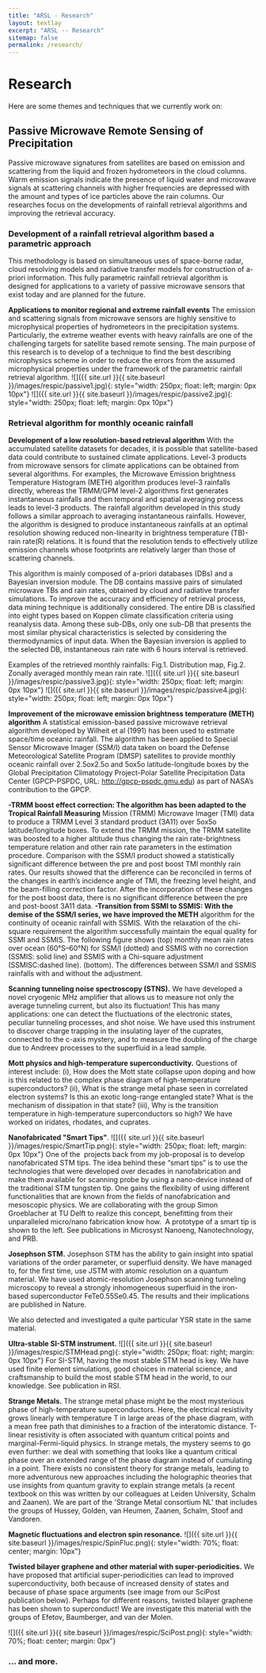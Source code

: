 ```yaml
---
title: "ARSL - Research"
layout: textlay
excerpt: "ARSL -- Research"
sitemap: false
permalink: /research/
---
```


# Research

Here are some themes and techniques that we currently work on:

## Passive Microwave Remote Sensing of Precipitation
Passive microwave signatures from satellites are based on emission and scattering from the liquid and frozen hydrometeors in the cloud columns. Warm emission signals indicate the presence of liquid water and microwave signals at scattering channels with higher frequencies are depressed with the amount and types of ice particles above the rain columns. Our researches focus on the developments of rainfall retrieval algorithms and improving the retrieval accuracy.

### Development of a rainfall retrieval algorithm based a parametric approach
 This methodology is based on simultaneous uses of space-borne radar, cloud resolving models and radiative transfer models for construction of a-priori information. This fully parametric rainfall retrieval algorithm is designed for applications to a variety of passive microwave sensors that exist today and are planned for the future.

 **Applications to monitor regional and extreme rainfall events**
  The emission and scattering signals from microwave sensors are highly sensitive to microphysical properties of hydrometeors in the precipitation systems. Particularly, the extreme weather events with heavy rainfalls are one of the challenging targets for satellite based remote sensing. The main purpose of this research is to develop of a technique to find the best describing microphysics scheme in order to reduce the errors from the assumed microphysical properties under the framework of the parametric rainfall retrieval algorithm.
  ![]({{ site.url }}{{ site.baseurl }}/images/respic/passive1.jpg){: style="width: 250px; float: left; margin: 0px  10px"}
  ![]({{ site.url }}{{ site.baseurl }}/images/respic/passive2.jpg){: style="width: 250px; float: left; margin: 0px  10px"}

### Retrieval algorithm for monthly oceanic rainfall
 **Development of a low resolution-based retrieval algorithm**
  With the accumulated satellite datasets for decades, it is possible that satellite-based data could contribute to sustained climate applications. Level-3 products from microwave sensors for climate applications can be obtained from several algorithms. For examples, the Microwave Emission brightness Temperature Histogram (METH) algorithm produces level-3 rainfalls directly, whereas the TRMM/GPM level-2 algorithms first generates instantaneous rainfalls and then temporal and spatial averaging process leads to level-3 products. The rainfall algorithm developed in this study follows a similar approach to averaging instantaneous rainfalls. However, the algorithm is designed to produce instantaneous rainfalls at an optimal resolution showing reduced non-linearity in brightness temperature (TB)-rain rate(R) relations. It is found that the resolution tends to effectively utilize emission channels whose footprints are relatively larger than those of scattering channels.

  This algorithm is mainly composed of a-priori databases (DBs) and a Bayesian inversion module. The DB contains massive pairs of simulated microwave TBs and rain rates, obtained by cloud and radiative transfer simulations. To improve the accuracy and efficiency of retrieval process, data mining technique is additionally considered. The entire DB is classified into eight types based on Koppen climate classification criteria using reanalysis data. Among these sub-DBs, only one sub-DB that presents the most similar physical characteristics is selected by considering the thermodynamics of input data. When the Bayesian inversion is applied to the selected DB, instantaneous rain rate with 6 hours interval is retrieved.

  Examples of the retrieved monthly rainfalls: Fig.1. Distribution map, Fig.2. Zonally averaged monthly mean rain rate.
  ![]({{ site.url }}{{ site.baseurl }}/images/respic/passive3.jpg){: style="width: 250px; float: left; margin: 0px  10px"}
  ![]({{ site.url }}{{ site.baseurl }}/images/respic/passive4.jpg){: style="width: 250px; float: left; margin: 0px  10px"} 

 **Improvement of the microwave emission brightness temperature (METH) algorithm**
  A statistical emission-based passive microwave retrieval algorithm developed by Wilheit et al (1991) has been used to estimate space/time oceanic rainfall. The algorithm has been applied to Special Sensor Microwave Imager (SSM/I) data taken on board the Defense Meteorological Satellite Program (DMSP) satellites to provide monthly oceanic rainfall over 2.5ox2.5o and 5ox5o latitude-longitude boxes by the Global Precipitation Climatology Project-Polar Satellite Precipitation Data Center (GPCP-PSPDC, URL: http://gpcp-pspdc.gmu.edu) as part of NASA’s contribution to the GPCP.

   **-TRMM boost effect correction: The algorithm has been adapted to the Tropical Rainfall Measuring**
    Mission (TRMM) Microwave Imager (TMI) data to produce a TRMM Level 3 standard product (3A11) over 5ox5o latitude/longitude boxes. To extend the TRMM mission, the TRMM satellite was boosted to a higher altitude thus changing the rain rate-brightness temperature relation and other rain rate parameters in the estimation procedure. Comparison with the SSM/I product showed a statistically significant difference between the pre and post boost TMI monthly rain rates. Our results showed that the difference can be reconciled in terms of the changes in earth’s incidence angle of TMI, the freezing level height, and the beam-filling correction factor. After the incorporation of these changes for the post boost data, there is no significant difference between the pre and post-boost 3A11 data.
   **-Transition from SSMI to SSMIS: With the demise of the SSM/I series, we have improved the METH**
    algorithm for the continuity of oceanic rainfall with SSMIS. With the relaxation of the chi-square requirement the algorithm successfully maintain the equal quality for SSMI and SSMIS. The following figure shows (top) monthly mean rain rates over ocean (60°S–60°N) for SSM/I (dotted) and SSMIS with no correction (SSMIS: solid line) and SSMIS with a Chi-square adjustment (SSMISC:dashed line). (bottom). The differences between SSM/I and SSMIS rainfalls with and without the adjustment.
    



**Scanning tunneling noise spectroscopy (STNS).** We have developed a novel cryogenic MHz amplifier that allows us to measure not only the average tunneling current, but also its fluctuation! This has many applications: one can detect the fluctuations of the electronic states, peculiar tunneling processes, and shot noise. We have used this instrument to discover charge trapping in the insulating layer of the cuprates, connected to the c-axis mystery, and to measure the doubling of the charge due to Andreev processes to the superfluid in a lead sample.


**Mott physics and high-temperature superconductivity.** Questions of interest include: (i), How does the Mott state collapse upon doping and how is this related to the complex phase diagram of high-temperature superconductors? (ii), What is the strange metal phase seen in correlated electron systems? Is this an exotic long-range entangled state? What is the mechanism of dissipation in that state? (iii), Why is the transition temperature in high-temperature superconductors so high? We have worked on iridates, rhodates, and cuprates.

**Nanofabricated "Smart Tips"**.
![]({{ site.url }}{{ site.baseurl }}/images/respic/SmartTip.png){: style="width: 250px; float: left; margin: 0px  10px"}
One of the  projects back from my job-proposal is to develop nanofabricated STM tips. The idea behind these “smart tips” is to use the technologies that were developed over decades in nanofabrication and make them available for scanning probe by using a nano-device instead of the traditional STM tungsten tip. One gains the flexibility of using different functionalities that are known from the fields of nanofabrication and mesoscopic physics. We are collaborating with the group Simon Groeblacher at TU Delft to realize this concept, benefitting from their unparalleled micro/nano fabrication know how.  A prototype of a smart tip is shown to the left. See publications in Microsyst Nanoeng, Nanotechnology, and PRB.

**Josephson STM.** Josephson STM has the ability to gain insight into spatial variations of the order parameter, or superfluid density. We have managed to, for the first time, use JSTM with atomic resolution on a quantum material.
We have used atomic-resolution Josephson scanning tunneling microscopy to reveal a strongly inhomogeneous superfluid in the iron-based superconductor FeTe0.55Se0.45. The results and their implications are published in Nature.

We also detected and investigated a quite particular YSR state in the same material.

**Ultra-stable SI-STM instrument.**  ![]({{ site.url }}{{ site.baseurl }}/images/respic/STMHead.png){: style="width: 250px; float: right; margin: 0px 10px"}
For SI-STM, having the most stable STM head is key. We have used finite element simulations, good choices in material science, and craftsmanship to build the most stable STM head in the world, to our knowledge. See publication in RSI.


**Strange Metals.** The strange metal phase might be the most mysterious phase of high-temperature superconductors. Here, the electrical resistivity grows linearly with temperature T in large areas of the phase diagram, with a mean free path that diminishes to a fraction of the interatomic distance. T-linear resistivity is often associated with quantum critical points and marginal-Fermi-liquid physics. In strange metals, the mystery seems to go even further: we deal with something that looks like a quantum critical phase over an extended range of the phase diagram instead of cumulating in a point. There exists no consistent theory for strange metals, leading to more adventurous new approaches including the holographic theories that use insights from quantum gravity to explain strange metals (a recent textbook on this was written by our colleagues at Leiden University, Schalm and Zaanen).
We are part of the 'Strange Metal consortium NL' that includes the groups of Hussey, Golden, van Heumen, Zaanen, Schalm, Stoof and Vandoren. 

**Magnetic fluctuations and electron spin resonance.**
![]({{ site.url }}{{ site.baseurl }}/images/respic/SpinFluc.png){: style="width: 70%; float: center; margin: 10px"}

**Twisted bilayer graphene and other material with super-periodicities.**
We have proposed that artificial super-periodicities can lead to improved superconductivity, both because of increased density of states and because of phase space arguments (see image from our SciPost publication below). Perhaps for different reasons, twisted bilayer graphene has been shown to superconduct! We are investigate this material with the groups of Efetov, Baumberger, and van der Molen.

![]({{ site.url }}{{ site.baseurl }}/images/respic/SciPost.png){: style="width: 70%; float: center; margin: 0px"}

### ... and more.
